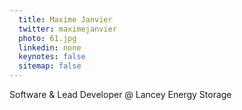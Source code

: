 ```yaml
---
  title: Maxime Janvier
  twitter: maximejanvier
  photo: 61.jpg
  linkedin: none
  keynotes: false
  sitemap: false
---
```

Software & Lead Developer @ Lancey Energy Storage